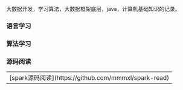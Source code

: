 
大数据开发，学习算法，大数据框架底层，java，计算机基础知识的记录。

### 语言学习



### 算法学习



### 源码阅读

<table><tr>

<td valign="top">
[spark源码阅读](https://github.com/mmmxl/spark-read)
</td>
